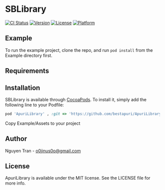 # SBLibrary

[![CI Status](http://img.shields.io/travis/NguyenTran/SBLibrary.svg?style=flat)](https://travis-ci.org/NguyenTran/SBLibrary)
[![Version](https://img.shields.io/cocoapods/v/SBLibrary.svg?style=flat)](http://cocoapods.org/pods/SBLibrary)
[![License](https://img.shields.io/cocoapods/l/SBLibrary.svg?style=flat)](http://cocoapods.org/pods/SBLibrary)
[![Platform](https://img.shields.io/cocoapods/p/SBLibrary.svg?style=flat)](http://cocoapods.org/pods/SBLibrary)

## Example

To run the example project, clone the repo, and run `pod install` from the Example directory first.

## Requirements

## Installation

SBLibrary is available through [CocoaPods](http://cocoapods.org). To install
it, simply add the following line to your Podfile:

```ruby
pod 'ApuriLibrary' , :git => 'https://github.com/bestapuri/ApuriLibrary.git'
```
Copy Example/Assets to your project

## Author

Nguyen Tran - o0jinus0o@gmail.com

## License

ApuriLibrary is available under the MIT license. See the LICENSE file for more info.

